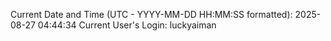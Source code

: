 Current Date and Time (UTC - YYYY-MM-DD HH:MM:SS formatted): 2025-08-27 04:44:34
Current User's Login: luckyaiman
